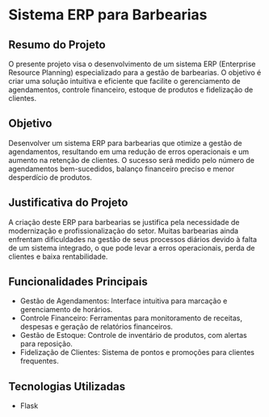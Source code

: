 # Sistema ERP para Barbearias

## Resumo do Projeto

O presente projeto visa o desenvolvimento de um sistema ERP (Enterprise Resource Planning) especializado para a gestão de barbearias. O objetivo é criar uma solução intuitiva e eficiente que facilite o gerenciamento de agendamentos, controle financeiro, estoque de produtos e fidelização de clientes.

## Objetivo

Desenvolver um sistema ERP para barbearias que otimize a gestão de agendamentos, resultando em uma redução de erros operacionais e um aumento na retenção de clientes. O sucesso será medido pelo número de agendamentos bem-sucedidos, balanço financeiro preciso e menor desperdício de produtos.

## Justificativa do Projeto

A criação deste ERP para barbearias se justifica pela necessidade de modernização e profissionalização do setor. Muitas barbearias ainda enfrentam dificuldades na gestão de seus processos diários devido à falta de um sistema integrado, o que pode levar a erros operacionais, perda de clientes e baixa rentabilidade.

## Funcionalidades Principais

- Gestão de Agendamentos: Interface intuitiva para marcação e gerenciamento de horários.
- Controle Financeiro: Ferramentas para monitoramento de receitas, despesas e geração de relatórios financeiros.
- Gestão de Estoque: Controle de inventário de produtos, com alertas para reposição.
- Fidelização de Clientes: Sistema de pontos e promoções para clientes frequentes.

## Tecnologias Utilizadas

- Flask